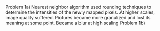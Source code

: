 Problem 1a)
    Nearest neighbor algorithm used rounding techniques to determine the intensities of the newly mapped pixels. At higher scales, image quality suffered.
    Pictures became more granulized and lost its meaning at some point. Became a blur at high scaling
Problem 1b)

